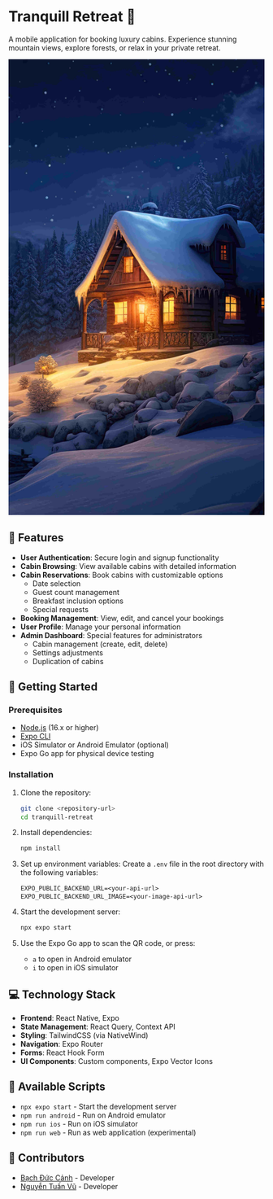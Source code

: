 # Tranquill Retreat 🏡

A mobile application for booking luxury cabins. Experience stunning mountain views, explore forests, or relax in your private retreat.

![Tranquill Retreat Banner](./assets/images/aboutBackground.jpg)

## 📱 Features

- **User Authentication**: Secure login and signup functionality
- **Cabin Browsing**: View available cabins with detailed information
- **Cabin Reservations**: Book cabins with customizable options
  - Date selection
  - Guest count management
  - Breakfast inclusion options
  - Special requests
- **Booking Management**: View, edit, and cancel your bookings
- **User Profile**: Manage your personal information
- **Admin Dashboard**: Special features for administrators
  - Cabin management (create, edit, delete)
  - Settings adjustments
  - Duplication of cabins

## 🚀 Getting Started

### Prerequisites

- [Node.js](https://nodejs.org/) (16.x or higher)
- [Expo CLI](https://docs.expo.dev/get-started/installation/)
- iOS Simulator or Android Emulator (optional)
- Expo Go app for physical device testing

### Installation

1. Clone the repository:

   ```bash
   git clone <repository-url>
   cd tranquill-retreat
   ```

2. Install dependencies:

   ```bash
   npm install
   ```

3. Set up environment variables:
   Create a `.env` file in the root directory with the following variables:

   ```
   EXPO_PUBLIC_BACKEND_URL=<your-api-url>
   EXPO_PUBLIC_BACKEND_URL_IMAGE=<your-image-api-url>
   ```

4. Start the development server:

   ```bash
   npx expo start
   ```

5. Use the Expo Go app to scan the QR code, or press:
   - `a` to open in Android emulator
   - `i` to open in iOS simulator

## 💻 Technology Stack

- **Frontend**: React Native, Expo
- **State Management**: React Query, Context API
- **Styling**: TailwindCSS (via NativeWind)
- **Navigation**: Expo Router
- **Forms**: React Hook Form
- **UI Components**: Custom components, Expo Vector Icons

## 🔧 Available Scripts

- `npx expo start` - Start the development server
- `npm run android` - Run on Android emulator
- `npm run ios` - Run on iOS simulator
- `npm run web` - Run as web application (experimental)

## 👥 Contributors

- [Bạch Đức Cảnh](https://github.com/BachCanh) - Developer
- [Nguyễn Tuấn Vũ](https://github.com/TuanWoox) - Developer
